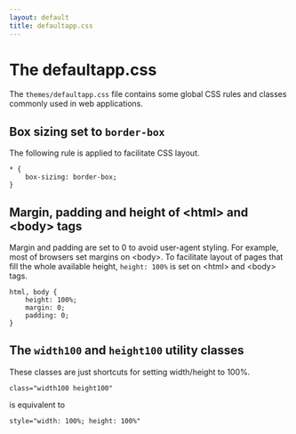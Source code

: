 ```yaml
---
layout: default
title: defaultapp.css
---
```


# The defaultapp.css

The `themes/defaultapp.css` file contains some global CSS rules and classes commonly used in web applications.

## Box sizing set to `border-box`

The following rule is applied to facilitate CSS layout.

```
* {
	box-sizing: border-box;
}
```

## Margin, padding and height of \<html> and \<body> tags
Margin and padding are set to 0 to avoid user-agent styling. For example, most of browsers set margins on \<body>.
To facilitate layout of pages that fill the whole available height, `height: 100%` is set on \<html> and \<body> tags.

```
html, body {
	height: 100%;
	margin: 0;
	padding: 0;
}
```

## The `width100` and `height100` utility classes

These classes are just shortcuts for setting width/height to 100%.

```
class="width100 height100" 
```

is equivalent to 

```
style="width: 100%; height: 100%"
```
